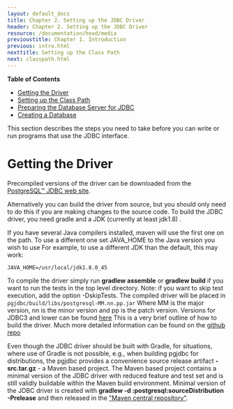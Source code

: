 ```yaml
---
layout: default_docs
title: Chapter 2. Setting up the JDBC Driver
header: Chapter 2. Setting up the JDBC Driver
resource: /documentation/head/media
previoustitle: Chapter 1. Introduction
previous: intro.html
nexttitle: Setting up the Class Path
next: classpath.html
---
```

		
**Table of Contents**

* [Getting the Driver](setup.html#build)
* [Setting up the Class Path](classpath.html)
* [Preparing the Database Server for JDBC](prepare.html)
* [Creating a Database](your-database.html)

This section describes the steps you need to take before you can write or run
programs that use the JDBC interface.

<a name="build"></a>
# Getting the Driver

Precompiled versions of the driver can be downloaded from the [PostgreSQL™ JDBC web site](https://jdbc.postgresql.org).
   
Alternatively you can build the driver from source, but you should only need to
do this if you are making changes to the source code. To build the JDBC driver,
you need gradle and a JDK (currently at least jdk1.8) .

If you have several Java compilers installed, maven will use the first one on the path. 
To use a different one set JAVA_HOME to the Java version you wish to use For example,
to use a different JDK than the default, this may work:

`JAVA_HOME=/usr/local/jdk1.8.0_45`  

To compile the driver simply run **gradlew assemble** or **gradlew build** if you want to run the tests
in the top level directory. 
Note: if you want to skip test execution, add the option -DskipTests.
The compiled driver will be placed in `pgjdbc/build/libs/postgresql-MM.nn.pp.jar` 
Where MM is the major version, nn is the minor version and pp is the patch version. 
Versions for JDBC3 and lower can be found [here](https://jdbc.postgresql.org/download.html#others)
This is a very brief outline of how to build the driver. Much more detailed information can be 
found on the [github repo](https://github.com/pgjdbc/pgjdbc/blob/master/CONTRIBUTING.md)

Even though the JDBC driver should be built with Gradle, for situations, where use of Gradle is not possible, e.g., when building pgjdbc for distributions, the pgjdbc provides a convenience source release artifact **-src.tar.gz** - a Maven based project. The Maven based project contains a minimal version of the JDBC driver with reduced feature and test set and is still validly buildable within the Maven build environment.
Minimal version of the JDBC driver is created with **gradlew -d :postgresql:sourceDistribution -Prelease** and then released in the ["Maven central repository"](https://repo1.maven.org/maven2/org/postgresql/postgresql/).
